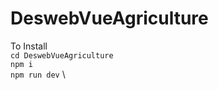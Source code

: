 # DeswebVueAgriculture
To Install \
``` cd DeswebVueAgriculture ``` \
```npm i``` \
```npm run dev``` \
